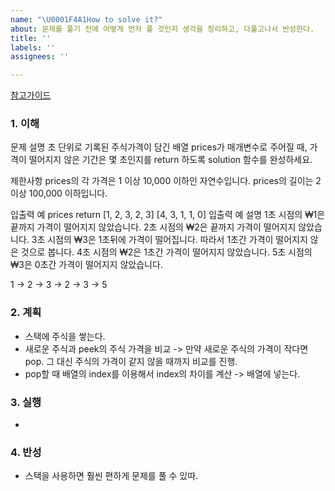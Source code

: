 ```yaml
---
name: "\U0001F4A1How to solve it?"
about: 문제를 풀기 전에 어떻게 먼저 풀 것인지 생각을 정리하고, 다풀고나서 반성한다.
title: ''
labels: ''
assignees: ''

---
```


[참고가이드](https://megaptera.notion.site/6-5f9b4105eb0748fd8f8baa631d92d6ea)

### 1. 이해
문제 설명
초 단위로 기록된 주식가격이 담긴 배열 prices가 매개변수로 주어질 때, 
가격이 떨어지지 않은 기간은 몇 초인지를 return 하도록 solution 함수를 완성하세요.

제한사항
prices의 각 가격은 1 이상 10,000 이하인 자연수입니다.
prices의 길이는 2 이상 100,000 이하입니다.

입출력 예
prices	return
[1, 2, 3, 2, 3]	[4, 3, 1, 1, 0]
입출력 예 설명
1초 시점의 ₩1은 끝까지 가격이 떨어지지 않았습니다.
2초 시점의 ₩2은 끝까지 가격이 떨어지지 않았습니다.
3초 시점의 ₩3은 1초뒤에 가격이 떨어집니다. 따라서 1초간 가격이 떨어지지 않은 것으로 봅니다.
4초 시점의 ₩2은 1초간 가격이 떨어지지 않았습니다.
5초 시점의 ₩3은 0초간 가격이 떨어지지 않았습니다.

1 -> 2 -> 3 -> 2 -> 3 -> 5

### 2. 계획
- 스택에 주식을 쌓는다.
- 새로운 주식과 peek의 주식 가격을 비교 -> 만약 새로운 주식의 가격이 작다면 pop. 그 대신 주식의 가격이 같지 않을 때까지 비교를 진행.
- pop할 때 배열의 index를 이용해서 index의 차이를 계산 -> 배열에 넣는다.

### 3. 실행
- 

### 4. 반성
- 스택을 사용하면 훨씬 편하게 문제를 풀 수 있따.

